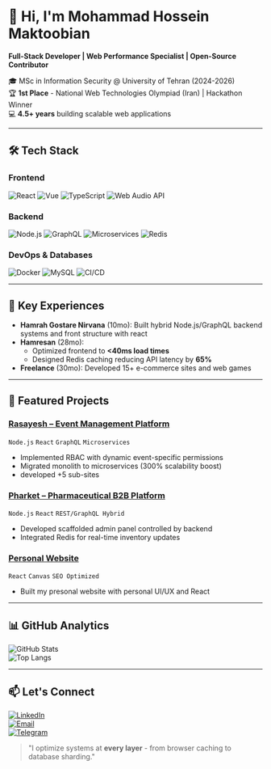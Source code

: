# 👋 Hi, I'm Mohammad Hossein Maktoobian  
**Full-Stack Developer | Web Performance Specialist | Open-Source Contributor**  

🎓 MSc in Information Security @ University of Tehran (2024-2026)  
🏆 **1st Place** - National Web Technologies Olympiad (Iran) | Hackathon Winner  
💻 **4.5+ years** building scalable web applications  

---

## 🛠 **Tech Stack**  

### **Frontend**  
![React](https://img.shields.io/badge/React-61DAFB?logo=react&logoColor=black)
![Vue](https://img.shields.io/badge/Vue.js-4FC08D?logo=vue.js&logoColor=white)
![TypeScript](https://img.shields.io/badge/TypeScript-3178C6?logo=typescript&logoColor=white)
![Web Audio API](https://img.shields.io/badge/Web_Audio_API-000000?logo=web-audio-api&logoColor=white)  

### **Backend**  
![Node.js](https://img.shields.io/badge/Node.js-339933?logo=node.js&logoColor=white)
![GraphQL](https://img.shields.io/badge/GraphQL-E10098?logo=graphql&logoColor=white)
![Microservices](https://img.shields.io/badge/Microservices-1890FF?logo=micrometer&logoColor=white)
![Redis](https://img.shields.io/badge/Redis-DC382D?logo=redis&logoColor=white)  

### **DevOps & Databases**  
![Docker](https://img.shields.io/badge/Docker-2496ED?logo=docker&logoColor=white)
![MySQL](https://img.shields.io/badge/MySQL-4479A1?logo=mysql&logoColor=white)
![CI/CD](https://img.shields.io/badge/CI/CD-FF6F00?logo=github-actions&logoColor=white)  

---

## 💼 **Key Experiences**  
- **Hamrah Gostare Nirvana** (10mo): Built hybrid Node.js/GraphQL backend systems and front structure with react 
- **Hamresan** (28mo):  
  - Optimized frontend to **<40ms load times**  
  - Designed Redis caching reducing API latency by **65%**  
- **Freelance** (30mo): Developed 15+ e-commerce sites and web games  

---

## 🚀 **Featured Projects**  

### [Rasayesh – Event Management Platform](https://rasayesh.com)  
`Node.js` `React` `GraphQL` `Microservices`  
- Implemented RBAC with dynamic event-specific permissions  
- Migrated monolith to microservices (300% scalability boost)
- developed +5 sub-sites

### [Pharket – Pharmaceutical B2B Platform](https://pharket.online)  
`Node.js` `React` `REST/GraphQL Hybrid`  
- Developed scaffolded admin panel controlled by backend  
- Integrated Redis for real-time inventory updates  

### [Personal Website](https://mhmk.ir)  
`React` `Canvas` `SEO Optimized`  
- Built my presonal website with personal UI/UX and React

---

## 📊 **GitHub Analytics**  
![GitHub Stats](https://github-readme-stats.vercel.app/api?username=mamdk&show_icons=true&theme=radical&hide_border=true)  
![Top Langs](https://github-readme-stats.vercel.app/api/top-langs/?username=mamdk&layout=compact&theme=radical)  

---

## 📫 **Let's Connect**  
[![LinkedIn](https://img.shields.io/badge/LinkedIn-0077B5?logo=linkedin&logoColor=white)](https://linkedin.com/in/mohammad-hossein-maktoobian)  
[![Email](https://img.shields.io/badge/Gmail-D14836?logo=gmail&logoColor=white)](mailto:mohammadhosseinmaktoobian@gmail.com)  
[![Telegram](https://img.shields.io/badge/Telegram-1DA1F2?logo=telegram&logoColor=white)](https://t.me/mhmkme)  

> "I optimize systems at **every layer** - from browser caching to database sharding."  
